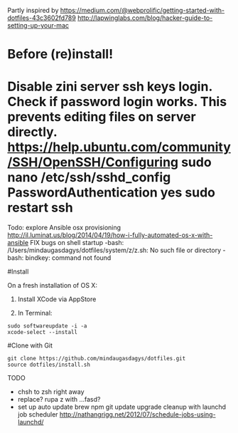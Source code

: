 Partly inspired by
https://medium.com/@webprolific/getting-started-with-dotfiles-43c3602fd789
http://lapwinglabs.com/blog/hacker-guide-to-setting-up-your-mac

# Before (re)install!
Disable zini server ssh **keys** login.
Check if password login works. This prevents editing files on server directly.
https://help.ubuntu.com/community/SSH/OpenSSH/Configuring
sudo nano /etc/ssh/sshd_config
PasswordAuthentication yes
sudo restart ssh
=======
Todo:
explore Ansible osx provisioning
http://il.luminat.us/blog/2014/04/19/how-i-fully-automated-os-x-with-ansible
FIX bugs on shell startup
-bash: /Users/mindaugasdagys/dotfiles/system/z/z.sh: No such file or directory
-bash: bindkey: command not found

#Install

On a fresh installation of OS X:

1. Install XCode via AppStore

2. In Terminal:
```
sudo softwareupdate -i -a
xcode-select --install
```
#Clone with Git
```
git clone https://github.com/mindaugasdagys/dotfiles.git
source dotfiles/install.sh
```
TODO

- chsh to zsh right away
- replace? rupa z with ...fasd?
- set up auto update brew npm git update upgrade cleanup with launchd job scheduler
http://nathangrigg.net/2012/07/schedule-jobs-using-launchd/
